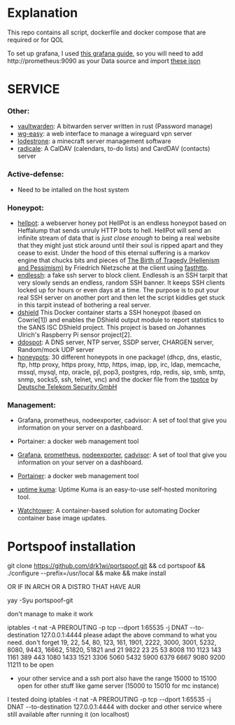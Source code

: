 # Explanation


This repo contains all script, dockerfile and docker compose that are required or for QOL

To set up grafana, I used [this grafana guide](https://github.com/DoTheEvo/selfhosted-apps-docker/tree/master/prometheus_grafana_loki),
so you will need to add http://prometheus:9090  as your Data source and import [these
json ](https://github.com/DoTheEvo/selfhosted-apps-docker/tree/master/prometheus_grafana_loki/dashboards)


# SERVICE


### Other:

- [vaultwarden](https://github.com/dani-garcia/vaultwarden): A bitwarden server written in rust (Password manage)
- [wg-easy](https://github.com/wg-easy/wg-easy): a web interface to manage a wireguard vpn server
- [lodestrone](https://github.com/Lodestone-Team/lodestone): a minecraft server management software
- [radicale](https://github.com/Kozea/Radicale): A CalDAV (calendars, to-do lists) and CardDAV (contacts) server

### Active-defense:

- Need to be intalled on the host system

### Honeypot:
  - [hellpot](https://github.com/yunginnanet/HellPot): a webserver honey pot
    HellPot is an endless honeypot based on Heffalump that sends unruly HTTP bots to hell.
    HellPot will send an infinite stream of data that is *just close enough* to being a real website that they might just stick around until their soul is ripped apart and they cease to exist.
    Under the hood of this eternal suffering is a markov engine that chucks bits and pieces of [The Birth of Tragedy (Hellenism and Pessimism)](https://www.gutenberg.org/files/51356/51356-h/51356-h.htm) by Friedrich Nietzsche at the client using [fasthttp](https://github.com/valyala/fasthttp).
  - [endlessh](https://github.com/skeeto/endlessh): a fake ssh server to block client.
    Endlessh is an SSH tarpit that very slowly sends an endless, random SSH banner. It keeps SSH clients locked up for hours or even days at a time. The purpose is to put your real SSH server on another port and then let the script kiddies get stuck in this tarpit instead of bothering a real server.
  - [dshield](https://github.com/xme/dshield-docker) This Docker container starts a SSH honeypot (based on Cowrie[1]) and enables the DShield output module to report statistics to the SANS ISC DShield project. This project is based on Johannes Ulrich's Raspberry Pi sensor project[2].
  - [ddospot](https://github.com/aelth/ddospot): A DNS server, NTP server, SSDP server, CHARGEN server, Random/mock UDP server
  - [honeypots](https://github.com/qeeqbox/honeypots): 30 different honeypots in one package! (dhcp, dns, elastic, ftp, http proxy, https proxy, http, https, imap, ipp, irc, ldap, memcache, mssql, mysql, ntp, oracle, pjl, pop3, postgres, rdp, redis, sip, smb, smtp, snmp, socks5, ssh, telnet, vnc)
    and the docker file from the [tpotce](https://github.com/telekom-security/tpotce) by [Deutsche Telekom Security GmbH](https://github.com/telekom-security)

### Management:
  - Grafana, prometheus, nodeexporter, cadvisor: A set of tool that give you information on your server on a dashboard.
  - Portainer: a docker web management tool

- [Grafana](https://grafana.com/), [prometheus](https://github.com/prometheus/prometheus),
  [nodeexporter](https://github.com/prometheus/node_exporter), [cadvisor](https://github.com/google/cadvisor): A set of
  tool that give you information on your server on a dashboard.
- [Portainer](https://www.portainer.io/): a docker web management tool
- [uptime kuma](https://github.com/louislam/uptime-kuma): Uptime Kuma is an easy-to-use self-hosted monitoring tool.
- [Watchtower](https://containrrr.dev/watchtower/): A container-based solution for automating Docker container base image updates.

# Portspoof installation


git clone https://github.com/drk1wi/portspoof.git 
&& cd portspoof 
&& ./configure --prefix=/usr/local 
&& make 
&& make install

 OR IF IN ARCH OR A DISTRO THAT HAVE AUR 

yay -Syu portspoof-git


don't manage to make it work

iptables -t nat -A PREROUTING -p tcp --dport 1:65535  -j DNAT --to-destination 127.0.0.1:4444 
please adapt the above command to what you need. 
don't forget 19, 22, 54, 80, 123, 161, 1901, 2222, 3000, 3001, 5232, 8080, 9443, 16662, 51820, 51821 
and 21 9822 23 25 53 8008 110 1123 143 1161 389 443 1080 1433 1521 3306 5060 5432 5900 6379 6667 9080 9200 11211 to be open
+ your other service and a ssh port also have the range 15000 to 15100 open for other stuff like game server (15000 to 15010 for mc instance)

I tested doing iptables -t nat -A PREROUTING -p tcp --dport 1:65535  -j DNAT --to-destination 127.0.0.1:4444 with docker and other service where still available
after running it
(on localhost)



